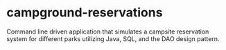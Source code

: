 # campground-reservations

Command line driven application that simulates a campsite reservation system for different parks utilizing Java, SQL, and the DAO design pattern.